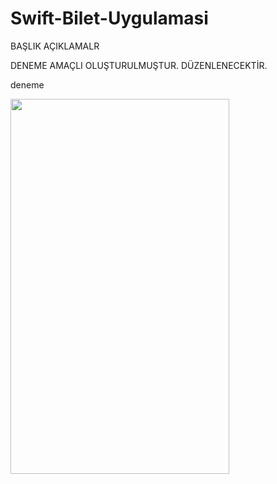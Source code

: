 # Swift-Bilet-Uygulamasi

BAŞLIK
AÇIKLAMALR


DENEME AMAÇLI OLUŞTURULMUŞTUR. DÜZENLENECEKTİR.




deneme


<img src="https://github.com/akbasmert/Swift-Bilet-Uygulamasi/blob/main/biletim.gif" width="350" height="600" />
